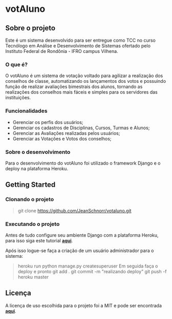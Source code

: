 # votAluno

## Sobre o projeto

Este é um sistema desenvolvido para ser entregue como TCC no curso Tecnólogo em Análise e Desenvolvimento de Sistemas ofertado pelo Instituto Federal de Rondônia - IFRO campus Vilhena.

### O que é?

O votAluno é um sistema de votação voltado para agilizar a realização dos conselhos de classe, automatizando os lançamentos dos votos e possuindo função de realizar avaliações bimestrais dos alunos, tornando as realizações dos conselhos mais fáceis e simples para os servidores das instituições.

### Funcionalidades

 - Gerenciar os perfis dos usuários;
 - Gerenciar os cadastros de  Disciplinas, Cursos, Turmas e Alunos;
 - Gerenciar as Avaliações realizadas pelos usuários;
 - Gerenciar as Votações e Votos dos conselhos;

### Sobre o desenvolvimento

Para o desenvolvimento do votAluno foi utilizado o framework Django e o deploy na plataforma Heroku.

## Getting Started

### Clonando o projeto

> git clone https://github.com/JeanSchnorr/votaluno.git

### Executando o projeto

Antes de tudo configure seu ambiente Django com a plataforma Heroku, para isso siga este tutorial [**aqui**](https://devcenter.heroku.com/articles/deploying-python).

Após isso logue-se faça a criação de um usuário administrador para o sistema:
>heroku run python manage.py createsuperuser
Em seguida faça o deploy e pronto
> git add .
> git commit -m "realizando deploy"
> git push -f heroku master
## Licença

A licença de uso escolhida para o projeto foi a MIT e pode ser encontrada [**aqui**](https://github.com/JeanSchnorr/votaluno/blob/master/LICENSE).
